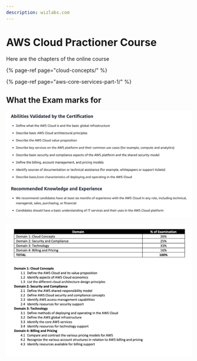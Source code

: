 ```yaml
---
description: wizlabs.com
---
```


# AWS Cloud Practioner Course

Here are the chapters of the online course

{% page-ref page="cloud-concepts/" %}

{% page-ref page="aws-core-services-part-1/" %}

## What the Exam marks for

![](../../../.gitbook/assets/screen-shot-2020-12-25-at-3.40.42-pm.png)

![](../../../.gitbook/assets/screen-shot-2020-12-25-at-3.41.46-pm.png)

